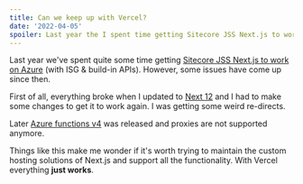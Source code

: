 ```yaml
---
title: Can we keep up with Vercel?
date: '2022-04-05'
spoiler: Last year the I spent time getting Sitecore JSS Next.js to work on Azure but encountered issues when updating to Next 12 and with Azure functions v4. I wonder if it's worth maintaining custom hosting solutions for Next.js.
---
```


Last year we've spent quite some time getting [Sitecore JSS Next.js to work on Azure](/sitecore-nextjs-without-vercel) (with ISG & build-in APIs). However, some issues have come up since then.

First of all, everything broke when I updated to [Next 12](https://nextjs.org/blog/next-12) and I had to make some changes to get it to work again. I was getting some weird re-directs. 

Later [Azure functions v4](https://techcommunity.microsoft.com/t5/apps-on-azure-blog/azure-functions-v4-versus-v3/ba-p/3276055) was released and proxies are not supported anymore. 

Things like this make me wonder if it's worth trying to maintain the custom hosting solutions of Next.js and support all the functionality. With Vercel everything **just works**. 